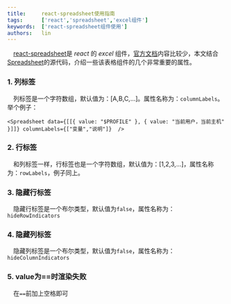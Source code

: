 ```yaml
---
title:     react-spreadsheet使用指南
tags:      ['react','spreadsheet','excel组件']
keywords:  ['react-spreadsheet组件使用']
authors:   lin
---
```


 [react-spreadsheet](https://www.npmjs.com/package/react-spreadsheet)是 _react_ 的 _excel_ 组件，[官方文档](https://iddan.github.io/react-spreadsheet/docs/)内容比较少，本文结合[Spreadsheet](https://github.com/iddan/react-spreadsheet/blob/42ce608/src/Spreadsheet.tsx#L126)的源代码，介绍一些该表格组件的几个非常重要的属性。

### 1. 列标签

 列标签是一个字符数组，默认值为：[A,B,C,...]。属性名称为：`columnLabels`。举个例子：

    <Spreadsheet data={[[{ value: "$PROFILE" }, { value: "当前用户，当前主机" }]]} columnLabels={["变量","说明"]}  />

### 2. 行标签

 和列标签一样，行标签也是一个字符数组，默认值为：[1,2,3,...]，属性名称为：`rowLabels`，例子同上。

### 3. 隐藏行标签

 隐藏行标签是一个布尔类型，默认值为`false`，属性名称为：`hideRowIndicators`

### 4. 隐藏列标签

 隐藏列标签是一个布尔类型，默认值为`false`，属性名称为：`hideColumnIndicators`

### 5. value为==时渲染失败

 在`==`前加上空格即可
